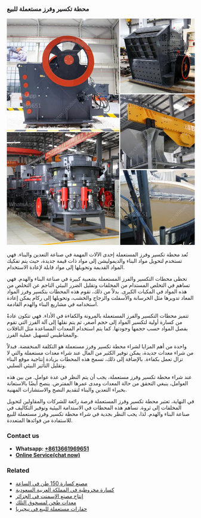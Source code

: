 <h3>محطة تكسير وفرز مستعملة للبيع</h3><img src='1701853378.jpg' alt=''><p>تُعد محطة تكسير وفرز المستعملة إحدى الآلات المهمة في صناعة التعدين والبناء. فهي تستخدم لتحويل مواد البناء والديموليشن إلى مواد ذات قيمة جديدة، حيث يتم تفكيك المواد القديمة وتحويلها إلى مواد قابلة لإعادة الاستخدام.</p><p>تحظى محطات التكسير والفرز المستعملة بشعبية كبيرة في صناعة البناء والهدم. فهي تساهم في التخلص المستدام من المخلفات وتقليل الضرر البيئي الناجم عن التخلص من هذه المواد في المكبات الكبرى. بدلاً من ذلك، تقوم هذه المحطات بتكسير وفرز المواد المعاد تدويرها مثل الخرسانة والأسفلت والزجاج والخشب، وتحويلها إلى ركام يمكن إعادة استخدامه في مشاريع البناء والهدم القادمة.</p><p>تتميز محطات التكسير والفرز المستعملة بالمرونة والكفاءة في الأداء. فهي تتكون عادةً من كسارة أولية لتكسير المواد إلى حجم أصغر، ثم يتم نقلها إلى آلة الفرز التي تقوم بفصل المواد حسب حجمها وجودتها. كما يتم استخدام المعدات المساعدة مثل الناقلات والمغناطيس لتسهيل عملية الفرز.</p><p>واحدة من أهم المزايا لشراء محطة تكسير وفرز مستعملة هو التكلفة المنخفضة. فبدلاً من شراء معدات جديدة، يمكن توفير الكثير من المال عند شراء معدات مستعملة والتي لا تزال تعمل بكفاءة. بالإضافة إلى ذلك، تسمح هذه المحطات بزيادة إنتاجية موقع البناء وتقليل التأثير البيئي السلبي.</p><p>عند شراء محطة تكسير وفرز مستعملة، يجب أن يتم النظر في عدة عوامل. من بين هذه العوامل، ينبغي التحقق من حالة المعدات ومدى عمرها المفترض. ينصح أيضًا بالاستعانة بخبراء التعدين والبناء لتقديم النصح والاستشارات المهنية.</p><p>في النهاية، تعتبر محطة تكسير وفرز المستعملة فرصة رائعة للشركات والمقاولين لتحويل المخلفات إلى ثروة. تساهم هذه المحطات في الاستدامة البيئية وتوفير التكاليف في صناعة البناء والهدم. لذا، يجب النظر بجدية في شراء محطة تكسير وفرز مستعملة للبيع للاستفادة من فوائدها المتعددة.</p><h3>Contact us</h3><ul><li><strong>Whatsapp:&nbsp;<a href="https://wa.me/8613661969651">+8613661969651</a></strong></li><li><a href="https://swt.shibang-china.com/?git&amp;zhl&amp;محطة تكسير وفرز مستعملة للبيع"><strong>Online Service(chat now)</strong></a></li></ul><h3>Related</h3><ul><li><a href='مصنع كسارة 150 طن في الساعة.md'>مصنع كسارة 150 طن في الساعة</a></li><li><a href='كسارة مخروطية في المملكة العربية السعودية.md'>كسارة مخروطية في المملكة العربية السعودية</a></li><li><a href='إنتاج مصنع الإسمنت في الجزائر.md'>إنتاج مصنع الإسمنت في الجزائر</a></li><li><a href='معدات طحن لمسحوق التلك.md'>معدات طحن لمسحوق التلك</a></li><li><a href='حفارات مستعملة للبيع في نيجيريا.md'>حفارات مستعملة للبيع في نيجيريا</a></li></ul>